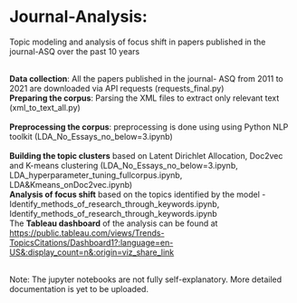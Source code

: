 # Journal-Analysis: 
Topic modeling and analysis of focus shift in papers published in the journal-ASQ over the past 10 years

<br>**Data collection**: All the papers published in the journal- ASQ from 2011 to 2021 are downloaded via API requests (requests_final.py) 
<br>**Preparing the corpus**: Parsing the XML files to extract only relevant text (xml_to_text_all.py)  
<br>**Preprocessing the corpus**: preprocessing is done using using Python NLP toolkit (LDA_No_Essays_no_below=3.ipynb)  
<br>**Building the topic clusters** based on Latent Dirichlet Allocation, Doc2vec and K-means clustering (LDA_No_Essays_no_below=3.ipynb, LDA_hyperparameter_tuning_fullcorpus.ipynb, LDA&Kmeans_onDoc2vec.ipynb)
<br>**Analysis of focus shift** based on the topics identified by the model - Identify_methods_of_research_through_keywords.ipynb, Identify_methods_of_research_through_keywords.ipynb
<br>The **Tableau dashboard** of the analysis can be found at https://public.tableau.com/views/Trends-TopicsCitations/Dashboard1?:language=en-US&:display_count=n&:origin=viz_share_link 

<br> Note: The jupyter notebooks are not fully self-explanatory. More detailed documentation is yet to be uploaded. 
